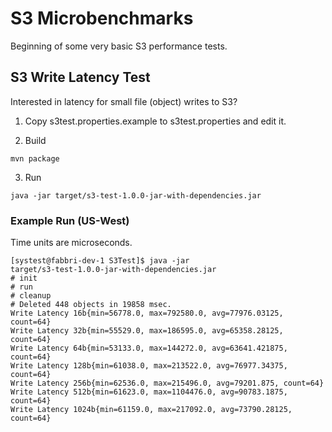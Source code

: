 # S3 Microbenchmarks

Beginning of some very basic S3 performance tests.

## S3 Write Latency Test

Interested in latency for small file (object) writes to S3?

1. Copy s3test.properties.example to s3test.properties and edit it.

2. Build

```
mvn package
```

3. Run

```
java -jar target/s3-test-1.0.0-jar-with-dependencies.jar
```

### Example Run (US-West)

Time units are microseconds.

```
[systest@fabbri-dev-1 S3Test]$ java -jar
target/s3-test-1.0.0-jar-with-dependencies.jar
# init
# run
# cleanup
# Deleted 448 objects in 19858 msec.
Write Latency 16b{min=56778.0, max=792580.0, avg=77976.03125, count=64}
Write Latency 32b{min=55529.0, max=186595.0, avg=65358.28125, count=64}
Write Latency 64b{min=53133.0, max=144272.0, avg=63641.421875, count=64}
Write Latency 128b{min=61038.0, max=213522.0, avg=76977.34375, count=64}
Write Latency 256b{min=62536.0, max=215496.0, avg=79201.875, count=64}
Write Latency 512b{min=61623.0, max=1104476.0, avg=90783.1875, count=64}
Write Latency 1024b{min=61159.0, max=217092.0, avg=73790.28125, count=64}
```



